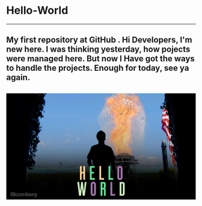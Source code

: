 # Hello-World
---
My first repository at GitHub .
Hi Developers, I'm new here.
I was thinking yesterday, how pojects were managed here.
But now I Have got the ways to handle the projects.
Enough for today, see ya again.
---
[![Hhhiiii](https://github.com/kumarharikesh/Hello-World/blob/master/helloWorld.jpg)](#)
---
